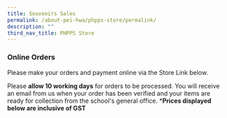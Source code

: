 ```yaml
---
title: Souvenirs Sales
permalink: /about-pei-hwa/phpps-store/permalink/
description: ""
third_nav_title: PHPPS Store
---
```

### Online Orders 

Please make your orders and payment online via the Store Link below. 

Please **allow 10 working days** for orders 
to be processed. You will receive an email from us when your order has been verified and your items are ready for collection from the school's general office.  ***Prices displayed below are inclusive of GST**